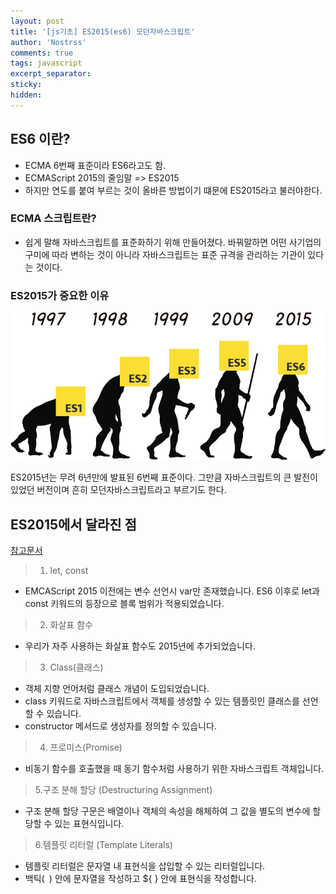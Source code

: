 ```yaml
---
layout: post
title: '[js기초] ES2015(es6) 모던자바스크립트'
author: 'Nostrss'
comments: true
tags: javascript
excerpt_separator:
sticky:
hidden:
---
```


## ES6 이란?
- ECMA 6번째 표준이라 ES6라고도 함.
- ECMAScript 2015의 줄임말 => ES2015
- 하지만 연도를 붙여 부르는 것이 올바른 방법이기 떄문에 ES2015라고 불러야한다.

### ECMA 스크립트란?
- 쉽게 말해 자바스크립트를 표준화하기 위해 만들어졌다. 바꿔말하면 어떤 사기업의 구미에 따라 변하는 것이 아니라 자바스크립트는 표준 규격을 관리하는 기관이 있다는 것이다. 

### ES2015가 중요한 이유

![image with caption](../assets/image/9948803C5BFE12DD1B.png 'javascript history')

ES2015년는 무려 6년만에 발표된 6번째 표준이다. 그만큼 자바스크립트의 큰 발전이 있었던 버전이며 흔히 모던자바스크립트라고 부르기도 한다.

## ES2015에서 달라진 점
[참고문서](https://www.w3schools.com/js/js_es6.asp)

> 1. let, const 
- EMCAScript 2015 이전에는 변수 선언시 var만 존재했습니다. ES6 이후로 let과 const 키워드의 등장으로 블록 범위가 적용되었습니다.

>2. 화살표 함수
- 우리가 자주 사용하는 화살표 함수도 2015년에 추가되었습니다. 

>3. Class(클래스)
- 객체 지향 언어처럼 클래스 개념이 도입되었습니다.
- class 키워드로 자바스크립트에서 객체를 생성할 수 있는 템플릿인 클래스를 선언할 수 있습니다.
- constructor 메서드로 생성자를 정의할 수 있습니다.

> 4. 프로미스(Promise)
- 비동기 함수를 호출했을 때 동기 함수처럼 사용하기 위한 자바스크립트 객체입니다.

> 5.구조 분해 할당 (Destructuring Assignment)
- 구조 분해 할당 구문은 배열이나 객체의 속성을 해체하여 그 값을 별도의 변수에 할당할 수 있는 표현식입니다.

> 6.템플릿 리터럴 (Template Literals)
- 템플릿 리터럴은 문자열 내 표현식을 삽입할 수 있는 리터럴입니다.
- 백틱(` `) 안에 문자열을 작성하고 ${ } 안에 표현식을 작성합니다.
